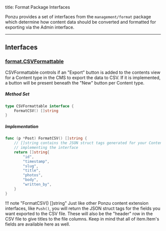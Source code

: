 title: Format Package Interfaces

Ponzu provides a set of interfaces from the `management/format` package which 
determine how content data should be converted and formatted for exporting via
the Admin interface.

---

## Interfaces

### [format.CSVFormattable](https://godoc.org/github.com/ponzu-cms/ponzu/management/format#CSVFormattable)

CSVFormattable controls if an "Export" button is added to the contents view for 
a Content type in the CMS to export the data to CSV. If it is implemented, a
button will be present beneath the "New" button per Content type. 

##### Method Set

```go
type CSVFormattable interface {
    FormatCSV() []string
}
```

##### Implementation

```go
func (p *Post) FormatCSV() []string {
    // []string contains the JSON struct tags generated for your Content type 
    // implementing the interface
    return []string{
        "id",
        "timestamp",
        "slug",
        "title",
        "photos",
        "body",
        "written_by",
    }
}
```

!!! note "FormatCSV() []string"
    Just like other Ponzu content extension interfaces, like `Push()`, you will 
    return the JSON struct tags for the fields you want exported to the CSV file. 
    These will also be the "header" row in the CSV file to give titles to the file
    columns. Keep in mind that all of item.Item's fields are available here as well.

